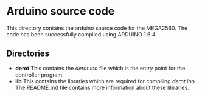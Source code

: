 # Arduino source code

This directory contains the arduino source code for the MEGA2560. The
code has been successfully compiled using ARDUINO 1.6.4.

## Directories

* **derot** This contains the *derot.ino* file which is the entry point
for the controller program.
* **lib** This contains the libraries which are required for compiling
  *derot.ino*. The README.md file contains more information about
  these libraries.



